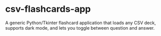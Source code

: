 # csv-flashcards-app
A generic Python/Tkinter flashcard application that loads any CSV deck, supports dark mode, and lets you toggle between question and answer.
